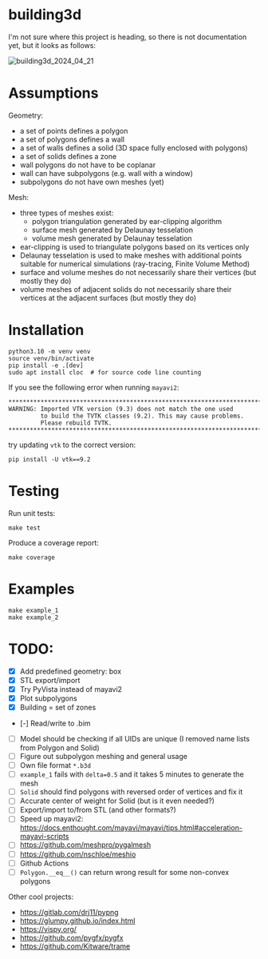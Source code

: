 # building3d

I'm not sure where this project is heading, so there is not documentation yet, but it looks as follows:

![building3d_2024_04_21](https://github.com/krzysztofarendt/building3d/assets/16005748/1d81fe19-f07a-4087-b3d1-95dc0e2ed6cf)

# Assumptions

Geometry:
- a set of points defines a polygon
- a set of polygons defines a wall
- a set of walls defines a solid (3D space fully enclosed with polygons)
- a set of solids defines a zone
- wall polygons do not have to be coplanar
- wall can have subpolygons (e.g. wall with a window)
- subpolygons do not have own meshes (yet)

Mesh:
- three types of meshes exist:
    - polygon triangulation generated by ear-clipping algorithm
    - surface mesh generated by Delaunay tesselation
    - volume mesh generated by Delaunay tesselation
- ear-clipping is used to triangulate polygons based on its vertices only
- Delaunay tesselation is used to make meshes with additional points suitable
  for numerical simulations (ray-tracing, Finite Volume Method)
- surface and volume meshes do not necessarily share their vertices (but
  mostly they do)
- volume meshes of adjacent solids do not necessarily share their vertices at
  the adjacent surfaces (but mostly they do)


# Installation
```
python3.10 -m venv venv
source venv/bin/activate
pip install -e .[dev]
sudo apt install cloc  # for source code line counting
```

If you see the following error when running `mayavi2`:
```
********************************************************************************
WARNING: Imported VTK version (9.3) does not match the one used
         to build the TVTK classes (9.2). This may cause problems.
         Please rebuild TVTK.
********************************************************************************
```
try updating `vtk` to the correct version:
```
pip install -U vtk==9.2
```

# Testing

Run unit tests:
```
make test
```

Produce a coverage report:
```
make coverage
```

# Examples
```
make example_1
make example_2
```

# TODO:

- [x] Add predefined geometry: box
- [x] STL export/import
- [x] Try PyVista instead of mayavi2
- [x] Plot subpolygons
- [x] Building = set of zones
- [-] Read/write to .bim
- [ ] Model should be checking if all UIDs are unique (I removed name lists from Polygon and Solid)
- [ ] Figure out subpolygon meshing and general usage
- [ ] Own file format `*.b3d`
- [ ] `example_1` fails with `delta=0.5` and it takes 5 minutes to generate the mesh
- [ ] `Solid` should find polygons with reversed order of vertices and fix it
- [ ] Accurate center of weight for Solid (but is it even needed?)
- [ ] Export/import to/from STL (and other formats?)
- [ ] Speed up mayavi2: https://docs.enthought.com/mayavi/mayavi/tips.html#acceleration-mayavi-scripts
- [ ] https://github.com/meshpro/pygalmesh
- [ ] https://github.com/nschloe/meshio
- [ ] Github Actions
- [ ] `Polygon.__eq__()` can return wrong result for some non-convex polygons

Other cool projects:
- https://gitlab.com/drj11/pypng
- https://glumpy.github.io/index.html
- https://vispy.org/
- https://github.com/pygfx/pygfx
- https://github.com/Kitware/trame
